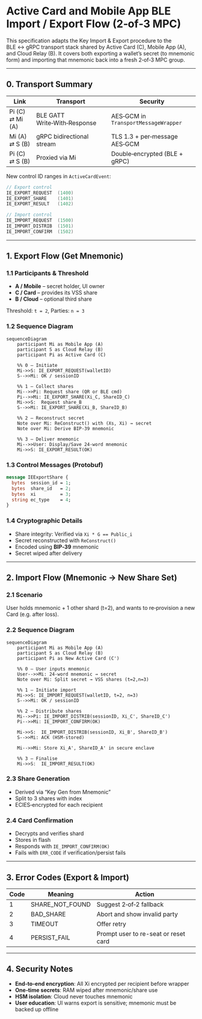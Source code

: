 
# Active Card and Mobile App BLE Import / Export Flow (2‑of‑3 MPC)

This specification adapts the Key Import & Export procedure to the BLE ↔ gRPC transport stack shared by Active Card (C), Mobile App (A), and Cloud Relay (B). It covers both exporting a wallet’s secret (to mnemonic form) and importing that mnemonic back into a fresh 2‑of‑3 MPC group.

---

## 0. Transport Summary

| Link         | Transport                  | Security                                 |
|--------------|-----------------------------|-------------------------------------------|
| Pi (C) ⇄ Mi (A) | BLE GATT Write‑With‑Response | AES‑GCM in `TransportMessageWrapper`     |
| Mi (A) ⇄ S (B)  | gRPC bidirectional stream    | TLS 1.3 + per‑message AES‑GCM             |
| Pi (C) ⇄ S (B)  | Proxied via Mi              | Double‑encrypted (BLE + gRPC)             |

New control ID ranges in `ActiveCardEvent`:

```kotlin
// Export control
IE_EXPORT_REQUEST  (1400)
IE_EXPORT_SHARE    (1401)
IE_EXPORT_RESULT   (1402)

// Import control
IE_IMPORT_REQUEST  (1500)
IE_IMPORT_DISTRIB  (1501)
IE_IMPORT_CONFIRM  (1502)
```

---

## 1. Export Flow (Get Mnemonic)

### 1.1 Participants & Threshold

- **A / Mobile** – secret holder, UI owner
- **C / Card** – provides its VSS share
- **B / Cloud** – optional third share

Threshold: `t = 2`, Parties: `n = 3`

### 1.2 Sequence Diagram

```mermaid
sequenceDiagram
    participant Mi as Mobile App (A)
    participant S as Cloud Relay (B)
    participant Pi as Active Card (C)

    %% 0 – Initiate
    Mi->>S: IE_EXPORT_REQUEST(walletID)
    S-->>Mi: OK / sessionID

    %% 1 – Collect shares
    Mi-->>Pi: Request share (QR or BLE cmd)
    Pi-->>Mi: IE_EXPORT_SHARE(Xi_C, ShareID_C)
    Mi->>S:  Request share_B
    S-->>Mi: IE_EXPORT_SHARE(Xi_B, ShareID_B)

    %% 2 – Reconstruct secret
    Note over Mi: ReConstruct() with (Xs, Xi) → secret
    Note over Mi: Derive BIP‑39 mnemonic

    %% 3 – Deliver mnemonic
    Mi-->>User: Display/Save 24‑word mnemonic
    Mi->>S: IE_EXPORT_RESULT(OK)
```

### 1.3 Control Messages (Protobuf)

```proto
message IEExportShare {
  bytes  session_id = 1;
  bytes  share_id   = 2;
  bytes  xi         = 3;
  string ec_type    = 4;
}
```

### 1.4 Cryptographic Details

- Share integrity: Verified via `Xi * G == Public_i`
- Secret reconstructed with `ReConstruct()`
- Encoded using **BIP‑39** mnemonic
- Secret wiped after delivery

---

## 2. Import Flow (Mnemonic → New Share Set)

### 2.1 Scenario

User holds mnemonic + 1 other shard (t=2), and wants to re‑provision a new Card (e.g. after loss).

### 2.2 Sequence Diagram

```mermaid
sequenceDiagram
    participant Mi as Mobile App (A)
    participant S as Cloud Relay (B)
    participant Pi as New Active Card (C')

    %% 0 – User inputs mnemonic
    User-->>Mi: 24‑word mnemonic → secret
    Note over Mi: Split secret → VSS shares (t=2,n=3)

    %% 1 – Initiate import
    Mi->>S: IE_IMPORT_REQUEST(walletID, t=2, n=3)
    S-->>Mi: OK / sessionID

    %% 2 – Distribute shares
    Mi-->>Pi: IE_IMPORT_DISTRIB(sessionID, Xi_C', ShareID_C')
    Pi-->>Mi: IE_IMPORT_CONFIRM(OK)

    Mi->>S:  IE_IMPORT_DISTRIB(sessionID, Xi_B', ShareID_B')
    S-->>Mi: ACK (HSM‑stored)

    Mi-->>Mi: Store Xi_A', ShareID_A' in secure enclave

    %% 3 – Finalise
    Mi->>S:  IE_IMPORT_RESULT(OK)
```

### 2.3 Share Generation

- Derived via “Key Gen from Mnemonic”
- Split to 3 shares with index
- ECIES‑encrypted for each recipient

### 2.4 Card Confirmation

- Decrypts and verifies shard
- Stores in flash
- Responds with `IE_IMPORT_CONFIRM(OK)`
- Fails with `ERR_CODE` if verification/persist fails

---

## 3. Error Codes (Export & Import)

| Code | Meaning              | Action                                 |
|------|----------------------|----------------------------------------|
| 1    | SHARE_NOT_FOUND      | Suggest 2‑of‑2 fallback                |
| 2    | BAD_SHARE            | Abort and show invalid party           |
| 3    | TIMEOUT              | Offer retry                            |
| 4    | PERSIST_FAIL         | Prompt user to re-seat or reset card   |

---

## 4. Security Notes

- **End‑to‑end encryption**: All Xi encrypted per recipient before wrapper
- **One‑time secrets**: RAM wiped after mnemonic/share use
- **HSM isolation**: Cloud never touches mnemonic
- **User education**: UI warns export is sensitive; mnemonic must be backed up offline
